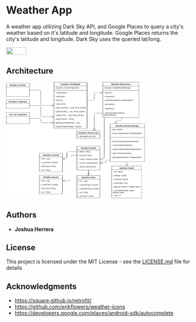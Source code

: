 # Weather App

A weather app utilizing Dark Sky API, and Google Places to query a city's weather based on it's latitude and longitude. Google Places returns the city's latitude and longitude. Dark Sky uses the queried lat/long.

<img src="Weather-app.gif" width="33%" height="33%" />

## Architecture

<img src="Weather-Architecture.jpg" width="75%" height="75%" />

## Authors

* **Joshua Herrera** 

## License

This project is licensed under the MIT License - see the [LICENSE.md](LICENSE.md) file for details

## Acknowledgments

* https://square.github.io/retrofit/
* https://github.com/erikflowers/weather-icons
* https://developers.google.com/places/android-sdk/autocomplete
